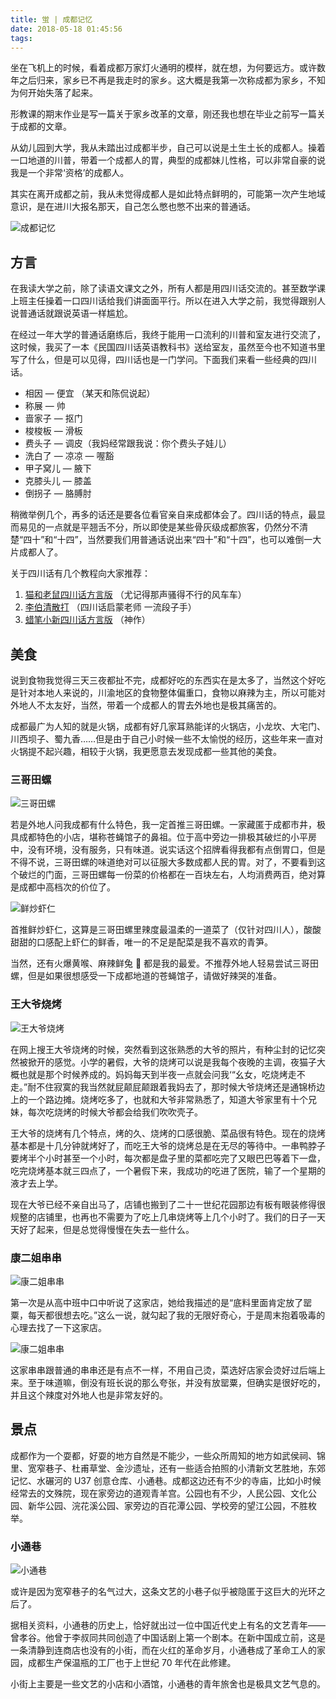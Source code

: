 ```yaml
---
title: 蛍 | 成都记忆
date: 2018-05-18 01:45:56
tags:
---
```


坐在飞机上的时候，看着成都万家灯火通明的模样，就在想，为何要远方。或许数年之后归来，家乡已不再是我走时的家乡。这大概是我第一次称成都为家乡，不知为何开始失落了起来。

形教课的期末作业是写一篇关于家乡改革的文章，刚还我也想在毕业之前写一篇关于成都的文章。

从幼儿园到大学，我从未踏出过成都半步，自己可以说是土生土长的成都人。操着一口地道的川普，带着一个成都人的胃，典型的成都妹儿性格，可以非常自豪的说我是一个非常‘资格’的成都人。

其实在离开成都之前，我从未觉得成都人是如此特点鲜明的，可能第一次产生地域意识，是在进川大报名那天，自己怎么憋也憋不出来的普通话。

![成都记忆](http://b386.photo.store.qq.com/psb?/V10ZHE9M4Dzd2w/tOkn.3hoSUwQzs7zHHfz06xFpBnXureZH*MHcbm4W4Q!/b/dH4uHOZXKwAA&bo=IANmAiADZgIFFzQ!&rf=viewer_4)

## 方言

在我读大学之前，除了读语文课文之外，所有人都是用四川话交流的。甚至数学课上班主任操着一口四川话给我们讲面面平行。所以在进入大学之前，我觉得跟别人说普通话就跟说英语一样尴尬。

在经过一年大学的普通话磨练后，我终于能用一口流利的川普和室友进行交流了，这时候，我买了一本《民国四川话英语教科书》送给室友，虽然至今也不知道书里写了什么，但是可以见得，四川话也是一门学问。下面我们来看一些经典的四川话。

- 相因 — 便宜 （某天和陈侃说起）
- 称展 — 帅
- 啬家子 — 抠门
- 梭梭板 — 滑板
- 费头子 — 调皮（我妈经常跟我说：你个费头子娃儿）
- 洗白了 — 凉凉 — 喔豁
- 甲子窝儿 — 腋下
- 克膝头儿 — 膝盖
- 倒拐子 — 胳膊肘

稍微举例几个，再多的话还是要各位看官亲自来成都体会了。四川话的特点，最显而易见的一点就是平翘舌不分，所以即使是某些骨灰级成都旅客，仍然分不清楚“四十”和“十四”，当然要我们用普通话说出来“四十”和“十四”，也可以难倒一大片成都人了。

关于四川话有几个教程向大家推荐：

1.  [猫和老鼠四川话方言版](https://www.bilibili.com/video/av15072619?from=search&seid=12386834960966118692) （尤记得那声骚得不行的风车车）
2.  [李伯清散打](https://www.bilibili.com/video/av10377392?from=search&seid=10302631439235573621) （四川话启蒙老师 一流段子手）
3.  [蜡笔小新四川话方言版](https://www.bilibili.com/video/av11189990?from=search&seid=10090871692808841582) （神作）

## 美食

说到食物我觉得三天三夜都扯不完，成都好吃的东西实在是太多了，当然这个好吃是针对本地人来说的，川渝地区的食物整体偏重口，食物以麻辣为主，所以可能对外地人不太友好，当然，带着一个成都人的胃去外地也是极其痛苦的。

成都最广为人知的就是火锅，成都有好几家耳熟能详的火锅店，小龙坎、大宅门、川西坝子、蜀九香……但是由于自己小时候一些不太愉悦的经历，这些年来一直对火锅提不起兴趣，相较于火锅，我更愿意去发现成都一些其他的美食。

### 三哥田螺

![三哥田螺](http://photocdn.sohu.com/20150619/mp19556309_1434722528887_1_th.jpeg)

若是外地人问我成都有什么特色，我一定首推三哥田螺。一家藏匿于成都市井，极具成都特色的小店，堪称苍蝇馆子的鼻祖。位于高中旁边一排极其破烂的小平房中，没有环境，没有服务，只有味道。说实话这个招牌看得我都有点倒胃口，但是不得不说，三哥田螺的味道绝对可以征服大多数成都人民的胃。对了，不要看到这个破烂的门面，三哥田螺每一份菜的价格都在一百块左右，人均消费两百，绝对算是成都中高档次的价位了。

![鲜炒虾仁](https://sloves3835.files.wordpress.com/2009/09/3e893354b71e5ef86c80989625713908.jpg)

首推鲜炒虾仁，这算是三哥田螺里辣度最温柔的一道菜了（仅针对四川人），酸酸甜甜的口感配上虾仁的鲜香，唯一的不足是配菜是我不喜欢的青笋。

当然，还有火爆黄喉、麻辣鲜兔 🐰 都是我的最爱。不推荐外地人轻易尝试三哥田螺，但是如果很想感受一下成都地道的苍蝇馆子，请做好辣哭的准备。

### 王大爷烧烤

![王大爷烧烤](http://food.sctv.com/msksq/201011/W020101103554903073606.jpg)

在网上搜王大爷烧烤的时候，突然看到这张熟悉的大爷的照片，有种尘封的记忆突然被掀开的感觉。小学的暑假，大爷的烧烤可以说是我每个夜晚的主调，夜猫子大概也就是那个时候养成的。妈妈每天到半夜一点就会问我‘“幺女，吃烧烤走不走。”耐不住寂寞的我当然就屁颠屁颠跟着我妈去了，那时候大爷烧烤还是通锦桥边上的一个路边摊。烧烤吃多了，也就和大爷非常熟悉了，知道大爷家里有十个兄妹，每次吃烧烤的时候大爷都会给我们吹吹壳子。

王大爷的烧烤有几个特点，烤的久、烧烤的口感很脆、菜品很有特色。现在的烧烤基本都是十几分钟就烤好了，而吃王大爷的烧烤总是在无尽的等待中。一串鸭脖子要烤半个小时甚至一个小时，每次都是盘子里的菜都吃完了又眼巴巴等着下一盘，吃完烧烤基本就三四点了，一个暑假下来，我成功的吃进了医院，输了一个星期的液才去上学。

现在大爷已经不亲自出马了，店铺也搬到了二十一世纪花园那边有板有眼装修得很规整的店铺里，也再也不需要为了吃上几串烧烤等上几个小时了。我们的日子一天天好了起来，但是总觉得慢慢在失去一些什么。

### 康二姐串串

![康二姐串串](http://n1-q.mafengwo.net/s6/M00/11/A8/wKgB4lNoeuiANKxTACF6SYoWJQo38.jpeg?imageMogr2%2Fthumbnail%2F%21690x450r%2Fgravity%2FCenter%2Fcrop%2F%21690x450%2Fquality%2F90%7Cwatermark%2F1%2Fimage%2FaHR0cDovL3AxLXEubWFmZW5nd28ubmV0L3M4L00wMC82Mi83OS93S2dCcFZodUN6Q0FJa3RIQUFBTkc4TDlCUU0xNjAucG5n%2Fgravity%2FNorthWest%2Fdx%2F20%2Fdy%2F21)

第一次是从高中班中口中听说了这家店，她给我描述的是“底料里面肯定放了罂粟，每天都很想去吃。”这么一说，就勾起了我的无限好奇心，于是周末抱着吸毒的心理去找了一下这家店。

![康二姐串串](http://p4-q.mafengwo.net/s6/M00/A3/83/wKgB4lNp1ieAaoD3AB9mrZj-IY065.jpeg?imageMogr2%2Fthumbnail%2F%21690x450r%2Fgravity%2FCenter%2Fcrop%2F%21690x450%2Fquality%2F90%7Cwatermark%2F1%2Fimage%2FaHR0cDovL3AxLXEubWFmZW5nd28ubmV0L3M4L00wMC82Mi83OS93S2dCcFZodUN6Q0FJa3RIQUFBTkc4TDlCUU0xNjAucG5n%2Fgravity%2FNorthWest%2Fdx%2F20%2Fdy%2F21)

这家串串跟普通的串串还是有点不一样，不用自己烫，菜选好店家会烫好过后端上来。至于味道嘛，倒没有班长说的那么夸张，并没有放罂粟，但确实是很好吃的，并且这个辣度对外地人也是非常友好的。

## 景点

成都作为一个耍都，好耍的地方自然是不能少，一些众所周知的地方如武侯祠、锦里、宽窄巷子、杜甫草堂、金沙遗址，还有一些适合拍照的小清新文艺胜地，东郊记忆、水碾河的 U37 创意仓库、小通巷。成都这边还有不少的寺庙，比如小时候经常去的文殊院，现在家旁边的道观青羊宫。公园也有不少，人民公园、文化公园、新华公园、浣花溪公园、家旁边的百花潭公园、学校旁的望江公园，不胜枚举。

### 小通巷

![小通巷](http://b382.photo.store.qq.com/psb?/V10ZHE9M4Dzd2w/J9LltxqgHUORIujTT0FBWdIQyBx5iaBibB9mj6e5kI8!/b/dCgfsuPKKwAA&bo=IAMRAiADEQIFByQ!&rf=viewer_4)

或许是因为宽窄巷子的名气过大，这条文艺的小巷子似乎被隐匿于这巨大的光环之后了。

据相关资料，小通巷的历史上，恰好就出过一位中国近代史上有名的文艺青年——曾孝谷。他曾于李叔同共同创造了中国话剧上第一个剧本。在新中国成立前，这是一条清静到连商店也没有的小街，而在火红的革命岁月，小通巷成了革命工人的家园，成都生产保温瓶的工厂也于上世纪 70 年代在此修建。

小街上主要是一些文艺的小店和小酒馆，小通巷的青年旅舍也是极具文艺气息的。
